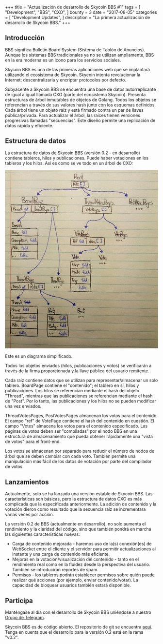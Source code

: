 +++
title = "Actualización de desarrollo de Skycoin BBS #1"
tags = [
    "Development",
    "BBS",
    "CXO",
]
bounty = 3
date = "2017-08-05"
categories = [
    "Development Updates",
]
description = "La primera actualización de desarrollo de Skycoin BBS."
+++

## Introducción

BBS significa Bulletin Board System (Sistema de Tablón de Anuncios). 
Aunque los sistemas BBS tradicionales ya no se utilizan ampliamente, 
BBS en la era moderna es un icono para los servicios sociales.

Skycoin BBS es una de las primeras aplicaciones web que se implantará utilizando el ecosistema de Skycoin. 
Skycoin intenta revolucionar la Internet; descentralizarla y encriptar protocolos por defecto.

Subyacente a Skycoin BBS se encuentra una base de datos autorreplicante de igual a igual 
llamada CXO (parte del ecosistema Skycoin). Presenta estructuras de árbol inmutables 
de objetos de Golang. Todos los objetos se referencian a través de sus valores hash 
junto con los esquemas definidos. Cada árbol tiene un objeto raíz y está firmado 
contra un par de llaves pública/privada. Para actualizar el árbol, las raíces tienen 
versiones progresivas llamadas "secuencias". Este diseño permite una replicación de 
datos rápida y eficiente.

## Estructura de datos

La estructura de datos de Skycoin BBS (versión 0.2 - en desarrollo) contiene tableros, 
hilos y publicaciones. Puede haber votaciones en los tableros y los hilos. Así es 
como se ve todo en un árbol de CXO:

![](https://raw.githubusercontent.com/skycoin/bbs/v0.2/doc/cxo_data_structure.jpg)

Este es un diagrama simplificado.

Todos los objetos enviados (hilos, publicaciones y votos) 
se verificarán a través de la firma proporcionada y la llave pública del usuario remitente.

Cada raíz contiene datos que se utilizan para representar/almacenar un solo tablero. 
BoardPage contiene el "contenido"; el tablero en sí, hilos y publicaciones. Los hilos 
se referencian mediante el hash del objeto "Thread", mientras que las publicaciones se 
referencian mediante el hash de "Post". Por lo tanto, las publicaciones y los hilos no 
se pueden modificar una vez enviados.

ThreadVotesPages, PostVotesPages almacenan los votos para el contenido. 
El campo "ref" de VotePage contiene el hash del contenido en cuestión. 
El campo "Votes" almacena los votos para el contenido especificado. 
Las páginas de votos deben ser "compiladas" por el nodo BBS en una estructura 
de almacenamiento que pueda obtener rápidamente una "vista de votos" para el front-end.

Los votos se almacenan por separado para reducir el número de nodos de 
árbol que se deben cambiar con cada voto. También permite una manipulación 
más fácil de los datos de votación por parte del compilador de votos.

## Lanzamientos

Actualmente, solo se ha lanzado una versión estable de Skycoin BBS. 
Las características son básicas, pero la estructura de datos CXO es 
más complicada que la especificada anteriormente. La adición de contenido 
y la votación dieron como resultado que la secuencia raíz se incrementara 
varias veces por acción.

La versión 0.2 de BBS (actualmente en desarrollo), no solo aumenta el 
rendimiento y la claridad del código, sino que también pondrá en marcha 
las siguientes características nuevas:

* Carga de contenido mejorada - haremos uso de la(s) conexión(es) 
de WebSocket entre el cliente y el servidor para permitir actualizaciones 
al instante y una carga de contenido más eficiente.
* Mejoras en la votación/visualización del contenido - tanto en el 
rendimiento real como en la fluidez desde la perspectiva del usuario. 
También se introducirán reportes de spam.
* Permisos - los tableros podrán establecer permisos sobre quién puede 
realizar qué acciones (por ejemplo, enviar contenido/votar). La capacidad de bloquear usuarios también estará disponible.

## Participa

Manténgase al día con el desarrollo de Skycoin BBS uniéndose a nuestro [Grupo de Telegram](https://t.me/skycoinbbs).

Skycoin BBS es de código abierto. El repositorio de git se encuentra 
[aquí](https://github.com/skycoin/bbs). Tenga en cuenta que el desarrollo para la versión 0.2 está en la rama "v0.2".

